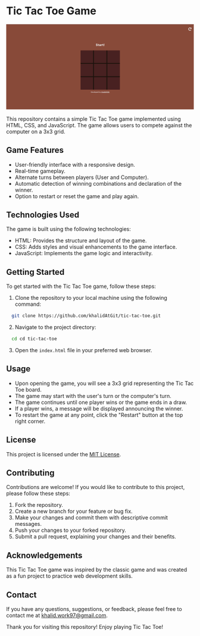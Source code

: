 # Tic Tac Toe Game

![Design preview for Tic Tac Toe Game](./design/desktop-design.png)

This repository contains a simple Tic Tac Toe game implemented using HTML, CSS, and JavaScript. The game allows users to compete against the computer on a 3x3 grid.

## Game Features

- User-friendly interface with a responsive design.
- Real-time gameplay.
- Alternate turns between players (User and Computer).
- Automatic detection of winning combinations and declaration of the winner.
- Option to restart or reset the game and play again.

## Technologies Used

The game is built using the following technologies:

- HTML: Provides the structure and layout of the game.
- CSS: Adds styles and visual enhancements to the game interface.
- JavaScript: Implements the game logic and interactivity.

## Getting Started

To get started with the Tic Tac Toe game, follow these steps:

1. Clone the repository to your local machine using the following command:

```bash
  git clone https://github.com/khalidAtGit/tic-tac-toe.git
```


2. Navigate to the project directory:

```bash
  cd cd tic-tac-toe
```

3. Open the `index.html` file in your preferred web browser.

## Usage

- Upon opening the game, you will see a 3x3 grid representing the Tic Tac Toe board.
- The game may start with the user's turn or the computer's turn.
- The game continues until one player wins or the game ends in a draw.
- If a player wins, a message will be displayed announcing the winner.
- To restart the game at any point, click the "Restart" button at the top right corner.

## License

This project is licensed under the [MIT License](LICENSE).

## Contributing

Contributions are welcome! If you would like to contribute to this project, please follow these steps:

1. Fork the repository.
2. Create a new branch for your feature or bug fix.
3. Make your changes and commit them with descriptive commit messages.
4. Push your changes to your forked repository.
5. Submit a pull request, explaining your changes and their benefits.

## Acknowledgements

This Tic Tac Toe game was inspired by the classic game and was created as a fun project to practice web development skills.

## Contact

If you have any questions, suggestions, or feedback, please feel free to contact me at [khalid.work97@gmail.com](mailto:khalid.work97@gmail.com).

Thank you for visiting this repository! Enjoy playing Tic Tac Toe!
